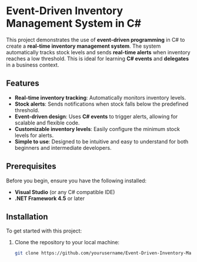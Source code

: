 # Event-Driven Inventory Management System in C#

This project demonstrates the use of **event-driven programming** in C# to create a **real-time inventory management system**. The system automatically tracks stock levels and sends **real-time alerts** when inventory reaches a low threshold. This is ideal for learning **C# events** and **delegates** in a business context.

## Features
- **Real-time inventory tracking**: Automatically monitors inventory levels.
- **Stock alerts**: Sends notifications when stock falls below the predefined threshold.
- **Event-driven design**: Uses **C# events** to trigger alerts, allowing for scalable and flexible code.
- **Customizable inventory levels**: Easily configure the minimum stock levels for alerts.
- **Simple to use**: Designed to be intuitive and easy to understand for both beginners and intermediate developers.

## Prerequisites
Before you begin, ensure you have the following installed:
- **Visual Studio** (or any C# compatible IDE)
- **.NET Framework 4.5** or later

## Installation

To get started with this project:

1. Clone the repository to your local machine:

   ```bash
   git clone https://github.com/yourusername/Event-Driven-Inventory-Management.git
